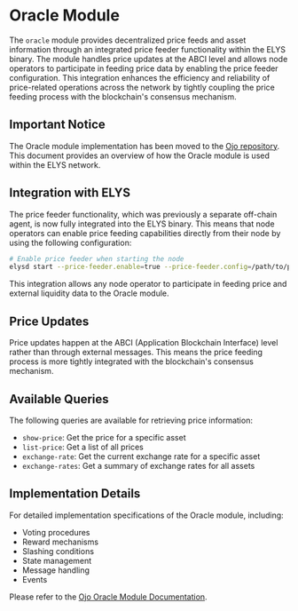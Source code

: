 # Oracle Module

The `oracle` module provides decentralized price feeds and asset information through an integrated price feeder functionality within the ELYS binary. The module handles price updates at the ABCI level and allows node operators to participate in feeding price data by enabling the price feeder configuration. This integration enhances the efficiency and reliability of price-related operations across the network by tightly coupling the price feeding process with the blockchain's consensus mechanism.

## Important Notice

The Oracle module implementation has been moved to the [Ojo repository](https://github.com/ojo-network/ojo/tree/main/x/oracle). This document provides an overview of how the Oracle module is used within the ELYS network.

## Integration with ELYS

The price feeder functionality, which was previously a separate off-chain agent, is now fully integrated into the ELYS binary. This means that node operators can enable price feeding capabilities directly from their node by using the following configuration:

```bash
# Enable price feeder when starting the node
elysd start --price-feeder.enable=true --price-feeder.config=/path/to/price_feeder_config.toml
```

This integration allows any node operator to participate in feeding price and external liquidity data to the Oracle module.

## Price Updates

Price updates happen at the ABCI (Application Blockchain Interface) level rather than through external messages. This means the price feeding process is more tightly integrated with the blockchain's consensus mechanism.

## Available Queries

The following queries are available for retrieving price information:

- `show-price`: Get the price for a specific asset
- `list-price`: Get a list of all prices
- `exchange-rate`: Get the current exchange rate for a specific asset
- `exchange-rates`: Get a summary of exchange rates for all assets

## Implementation Details

For detailed implementation specifications of the Oracle module, including:
- Voting procedures
- Reward mechanisms
- Slashing conditions
- State management
- Message handling
- Events

Please refer to the [Ojo Oracle Module Documentation](https://github.com/ojo-network/ojo/tree/main/x/oracle).